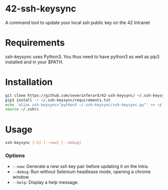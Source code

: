 # 42-ssh-keysync
A command tool to update your local ssh public key on the 42 Intranet

# Requirements
ssh-keysync uses Python3. You thus need to have python3 as well as pip3 installed and in your $PATH.

# Installation

```bash
git clone https://github.com/severinferard/42-ssh-keysync/ ~/.ssh-keysync
pip3 install -r ~/.ssh-keysync/requirements.txt
echo 'alias ssh-keysync="python3 ~/.ssh-keysync/ssh-keysync.py"' >> ~/.zshrc
source ~/.zshrc
```

# Usage
```bash
ssh-keysync [-h] [--new] [--debug]
```
### Options
* `--new`: Generate a new ssh key pair before updating it on the Intra.
* `--debug`: Run without Selenium headleass mode, opening a chrome window.
* `--help`: Display a help message.
